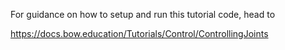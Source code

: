 For guidance on how to setup and run this tutorial code, head to

https://docs.bow.education/Tutorials/Control/ControllingJoints
